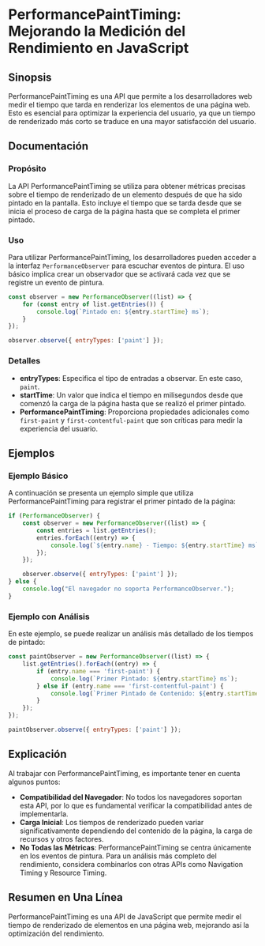 <!--
Meta Description: # PerformancePaintTiming: Mejorando la Medición del Rendimiento en JavaScript ## Sinopsis PerformancePaintTiming es una API que permite a los desarrol...
Meta Keywords: que, entry, performancepainttiming, del, pintado
-->

# PerformancePaintTiming: Mejorando la Medición del Rendimiento en JavaScript

## Sinopsis
PerformancePaintTiming es una API que permite a los desarrolladores web medir el tiempo que tarda en renderizar los elementos de una página web. Esto es esencial para optimizar la experiencia del usuario, ya que un tiempo de renderizado más corto se traduce en una mayor satisfacción del usuario.

## Documentación

### Propósito
La API PerformancePaintTiming se utiliza para obtener métricas precisas sobre el tiempo de renderizado de un elemento después de que ha sido pintado en la pantalla. Esto incluye el tiempo que se tarda desde que se inicia el proceso de carga de la página hasta que se completa el primer pintado.

### Uso
Para utilizar PerformancePaintTiming, los desarrolladores pueden acceder a la interfaz `PerformanceObserver` para escuchar eventos de pintura. El uso básico implica crear un observador que se activará cada vez que se registre un evento de pintura.

```javascript
const observer = new PerformanceObserver((list) => {
    for (const entry of list.getEntries()) {
        console.log(`Pintado en: ${entry.startTime} ms`);
    }
});

observer.observe({ entryTypes: ['paint'] });
```

### Detalles
- **entryTypes**: Especifica el tipo de entradas a observar. En este caso, `paint`.
- **startTime**: Un valor que indica el tiempo en milisegundos desde que comenzó la carga de la página hasta que se realizó el primer pintado.
- **PerformancePaintTiming**: Proporciona propiedades adicionales como `first-paint` y `first-contentful-paint` que son críticas para medir la experiencia del usuario.

## Ejemplos

### Ejemplo Básico
A continuación se presenta un ejemplo simple que utiliza PerformancePaintTiming para registrar el primer pintado de la página:

```javascript
if (PerformanceObserver) {
    const observer = new PerformanceObserver((list) => {
        const entries = list.getEntries();
        entries.forEach((entry) => {
            console.log(`${entry.name} - Tiempo: ${entry.startTime} ms`);
        });
    });

    observer.observe({ entryTypes: ['paint'] });
} else {
    console.log("El navegador no soporta PerformanceObserver.");
}
```

### Ejemplo con Análisis
En este ejemplo, se puede realizar un análisis más detallado de los tiempos de pintado:

```javascript
const paintObserver = new PerformanceObserver((list) => {
    list.getEntries().forEach((entry) => {
        if (entry.name === 'first-paint') {
            console.log(`Primer Pintado: ${entry.startTime} ms`);
        } else if (entry.name === 'first-contentful-paint') {
            console.log(`Primer Pintado de Contenido: ${entry.startTime} ms`);
        }
    });
});

paintObserver.observe({ entryTypes: ['paint'] });
```

## Explicación
Al trabajar con PerformancePaintTiming, es importante tener en cuenta algunos puntos:

- **Compatibilidad del Navegador**: No todos los navegadores soportan esta API, por lo que es fundamental verificar la compatibilidad antes de implementarla.
- **Carga Inicial**: Los tiempos de renderizado pueden variar significativamente dependiendo del contenido de la página, la carga de recursos y otros factores.
- **No Todas las Métricas**: PerformancePaintTiming se centra únicamente en los eventos de pintura. Para un análisis más completo del rendimiento, considera combinarlos con otras APIs como Navigation Timing y Resource Timing.

## Resumen en Una Línea
PerformancePaintTiming es una API de JavaScript que permite medir el tiempo de renderizado de elementos en una página web, mejorando así la optimización del rendimiento.